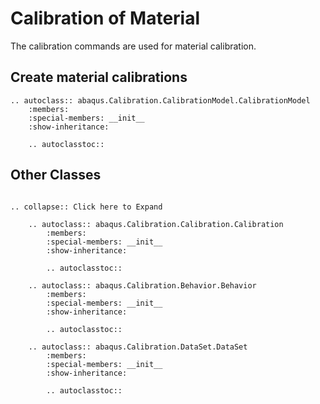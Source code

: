 # Calibration of Material

The calibration commands are used for material calibration.

## Create material calibrations

```{eval-rst}
.. autoclass:: abaqus.Calibration.CalibrationModel.CalibrationModel
    :members:
    :special-members: __init__
    :show-inheritance:

    .. autoclasstoc::

```

## Other Classes

```{eval-rst}

.. collapse:: Click here to Expand

    .. autoclass:: abaqus.Calibration.Calibration.Calibration
        :members:
        :special-members: __init__
        :show-inheritance:

        .. autoclasstoc::

    .. autoclass:: abaqus.Calibration.Behavior.Behavior
        :members:
        :special-members: __init__
        :show-inheritance:

        .. autoclasstoc::

    .. autoclass:: abaqus.Calibration.DataSet.DataSet
        :members:
        :special-members: __init__
        :show-inheritance:

        .. autoclasstoc::
```
